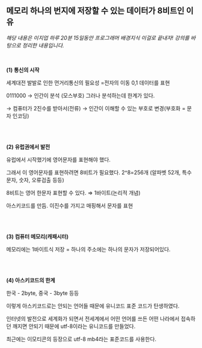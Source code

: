 ## 메모리 하나의 번지에 저장할 수 있는 데이터가 8비트인 이유

*해당 내용은 이지업 하루 20분 15일동안 프로그래머 배경지식 이걸로 끝내자! 강의를 바탕으로 정리한 내용입니다.*

<br>

**(1) 통신의 시작**

세계대전 발발로 인한 먼거리통신의 필요성 =전자의 이동 0,1 데이터를 표현

0111000 → 인간이 분석 (모스부호) 그러나 분석하는데 한계가 있다.

→ 컴퓨터가 2진수를 받아서(전류) → 인간이 이해할 수 있는 부호로 변경(부호화 = 문자 인코딩)

<br>

<br>

**(2) 유럽권에서 발전**

유럽에서 시작했기에 영어문자를 표현해야 했다.

그래서 이 영어문자를 표현하려면 8비트가 필요했다. 2^8=256개 (알파벳 52개, 특수문자, 숫자, 오류검출 등등)

8비트는 영어 한문자 표현할 수 있다.  ⇒ 1바이트(논리적 개념)

아스키코드를 만듬. 이진수를 가지고 매핑해서 문자를 표현

<br>

<br>

**(3) 컴퓨터 메모리(캐패시터)**

메모리에는 1바이트식 저장 = 하나의 주소에는 하나의 문자가 저장되어있다.

<br><br>

**(4) 아스키코드의 한계**

한국 - 2byte, 중국 - 3byte 등등

이렇게 아스키코드로는 안되는 언어들 때문에 유니코드 표준 코드가 탄생하였다.

인터넷의 발전으로 세계화가 되면서 전세계에서 어떤 언어를 쓰든 어떤 나라에서 접속하던 깨지면 안되기 때문에 utf-8이라는 유니코드를 만들었다.



최근에는 이모티콘의 등장으로 utf-8 mb4라는 표준코드를 사용한다.